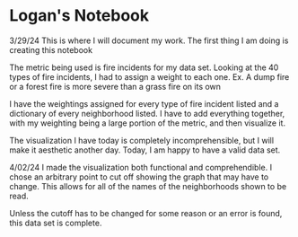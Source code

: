 # Logan's Notebook

3/29/24
This is where I will document my work. The first thing I am doing is creating this notebook

The metric being used is fire incidents for my data set.
Looking at the 40 types of fire incidents, I had to assign a weight to each one.
Ex. A dump fire or a forest fire is more severe than a grass fire on its own

I have the weightings assigned for every type of fire incident listed and a dictionary of every neighborhood listed.
I have to add everything together, with my weighting being a large portion of the metric, and then visualize it.

The visualization I have today is completely incomprehensible, but I will make it aesthetic another day.
Today, I am happy to have a valid data set.

4/02/24
I made the visualization both functional and comprehendible. 
I chose an arbitrary point to cut off showing the graph that may have to change.
This allows for all of the names of the neighborhoods shown to be read.

Unless the cutoff has to be changed for some reason or an error is found, this data set is complete.
